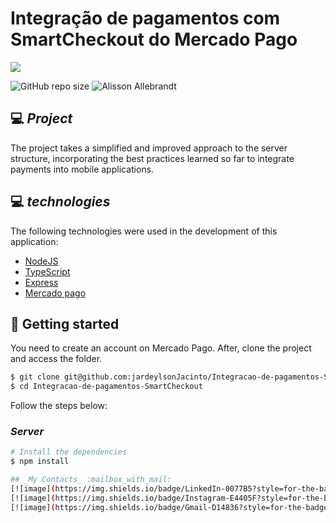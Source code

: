 # Integração de pagamentos com SmartCheckout do Mercado Pago
<img src = "https://github.com/jardeylsonJacinto/Integracao-de-pagamentos-SmartCheckout/assets/93053356/57517657-9c5a-43a9-ba53-be8d3577515b">

![GitHub repo size](https://img.shields.io/github/repo-size/jardeylsonJacinto/NLW-setup)
![Alisson Allebrandt](https://img.shields.io/static/v1?label=Taught%20by&message=Alisson_Allebrandt&color=white&labelColor=8257E5)

## 💻 _Project_

The project takes a simplified and improved approach to the server structure, incorporating the best practices learned so far to integrate payments 
into mobile applications.

## :computer: _technologies_

The following technologies were used in the development of this application:

- [NodeJS](https://nodejs.org/)
- [TypeScript](https://www.typescriptlang.org/)
- [Express](https://expressjs.com/pt-br/)
- [Mercado pago](https://www.mercadopago.com.br/developers/pt/reference)

## :rocket: Getting started

You need to create an account on Mercado Pago. After, clone the project and access the folder.

```bash
$ git clone git@github.com:jardeylsonJacinto/Integracao-de-pagamentos-SmartCheckout.git
$ cd Integracao-de-pagamentos-SmartCheckout
```

Follow the steps below:

### _Server_

```bash
# Install the dependencies
$ npm install

## _My Contacts_ :mailbox_with_mail:
[![image](https://img.shields.io/badge/LinkedIn-0077B5?style=for-the-badge&logo=linkedin&logoColor=white)](https://www.linkedin.com/in/jardeylson-jacinto-769769156)
[![image](https://img.shields.io/badge/Instagram-E4405F?style=for-the-badge&logo=instagram&logoColor=white)](https://www.instagram.com/jardeylsonjacinto/)
[![image](https://img.shields.io/badge/Gmail-D14836?style=for-the-badge&logo=gmail&logoColor=white)](jardeylsong.m@gmail.com)

